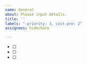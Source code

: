 ```yaml
---
name: General
about: Please input details.
title: ''
labels: "-priority: 3, cost-pre: 2"
assignees: hidecharo

---
```


- [ ] 
- [ ] 
- [ ] 
